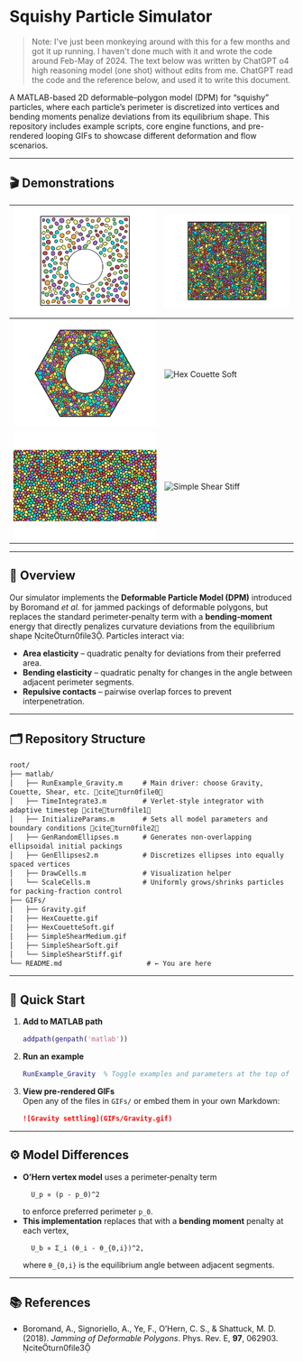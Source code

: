 # Squishy Particle Simulator

> Note: I've just been monkeying around with this for a few months and got it up running. I haven't done much with it and wrote the code around Feb-May of 2024. The text below was written by ChatGPT o4 high reasoning model (one shot) without edits from me. ChatGPT read the code and the reference below, and used it to write this document.

A MATLAB-based 2D deformable–polygon model (DPM) for “squishy” particles, where each particle’s perimeter is discretized into vertices and bending moments penalize deviations from its equilibrium shape. This repository includes example scripts, core engine functions, and pre-rendered looping GIFs to showcase different deformation and flow scenarios.

---

## 🎬 Demonstrations

| ![Gravity](GIFs/Gravity.gif) | ![Pure Shear](GIFs/PureShear.gif)  | 
|------------------------------|-------------------------------------|
| ![Hex Couette](GIFs/HexCouette.gif) | ![Hex Couette Soft](GIFs/HexCouette_Soft.gif) |
| ![Simple Shear Medium](GIFs/SimpleShearMedium.gif) | ![Simple Shear Stiff](GIFs/SimpleShearStiff.gif) | 


---

## 📖 Overview

Our simulator implements the **Deformable Particle Model (DPM)** introduced by Boromand *et al.* for jammed packings of deformable polygons, but replaces the standard perimeter‐penalty term with a **bending‐moment** energy that directly penalizes curvature deviations from the equilibrium shape citeturn0file3. Particles interact via:

- **Area elasticity** – quadratic penalty for deviations from their preferred area.  
- **Bending elasticity** – quadratic penalty for changes in the angle between adjacent perimeter segments.  
- **Repulsive contacts** – pairwise overlap forces to prevent interpenetration.

---

## 🗂️ Repository Structure

```
root/
├── matlab/              
│   ├── RunExample_Gravity.m     # Main driver: choose Gravity, Couette, Shear, etc. citeturn0file0
│   ├── TimeIntegrate3.m         # Verlet‐style integrator with adaptive timestep citeturn0file1
│   ├── InitializeParams.m       # Sets all model parameters and boundary conditions citeturn0file2
│   ├── GenRandomEllipses.m      # Generates non‐overlapping ellipsoidal initial packings
│   ├── GenEllipses2.m           # Discretizes ellipses into equally spaced vertices
│   ├── DrawCells.m              # Visualization helper
│   └── ScaleCells.m             # Uniformly grows/shrinks particles for packing‐fraction control
├── GIFs/                        
│   ├── Gravity.gif              
│   ├── HexCouette.gif           
│   ├── HexCouetteSoft.gif       
│   ├── SimpleShearMedium.gif    
│   ├── SimpleShearSoft.gif      
│   └── SimpleShearStiff.gif     
└── README.md                     # ← You are here
```

---

## 🚀 Quick Start

1. **Add to MATLAB path**  
   ```matlab
   addpath(genpath('matlab'))
   ```
2. **Run an example**  
   ```matlab
   RunExample_Gravity  % Toggle examples and parameters at the top of this script
   ```
3. **View pre-rendered GIFs**  
   Open any of the files in `GIFs/` or embed them in your own Markdown:
   ```markdown
   ![Gravity settling](GIFs/Gravity.gif)
   ```

---

## ⚙️ Model Differences

- **O’Hern vertex model** uses a perimeter‐penalty term  
  ```
    U_p ∝ (p - p_0)^2
  ```
  to enforce preferred perimeter `p_0`.  
- **This implementation** replaces that with a **bending moment** penalty at each vertex,  
  ```
    U_b ∝ Σ_i (θ_i - θ_{0,i})^2,
  ```
  where `θ_{0,i}` is the equilibrium angle between adjacent segments.

---

## 📚 References

- Boromand, A., Signoriello, A., Ye, F., O’Hern, C. S., & Shattuck, M. D. (2018). *Jamming of Deformable Polygons*. Phys. Rev. E, **97**, 062903. citeturn0file3





